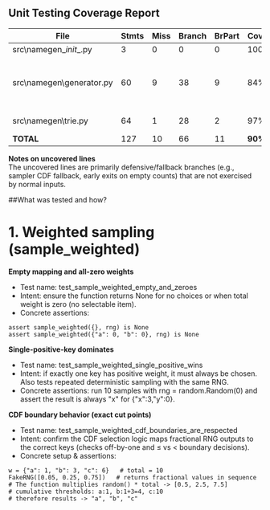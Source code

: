 ## Unit Testing Coverage Report

| File                      | Stmts | Miss | Branch | BrPart | Cover | Missing                                     |
|----------------------------|-------|------|--------|---------|--------|------------------------------------------|
| src\namegen\__init__.py    | 3     | 0    | 0      | 0       | 100%   | —                                        |
| src\namegen\generator.py   | 60    | 9    | 38     | 9       | 84%    | 22, 32, 92, 95, 99, 102, 108, 110, 123   |
| src\namegen\trie.py        | 64    | 1    | 28     | 2       | 97%    | 98, 116→120                              |
| **TOTAL**                  | 127   | 10   | 66     | 11      | **90%**|                                          |

**Notes on uncovered lines**  
    The uncovered lines are primarily defensive/fallback branches (e.g., sampler CDF fallback, early exits on empty counts) that are not exercised by normal inputs.

##What was tested and how?
# 1. Weighted sampling (sample_weighted)

**Empty mapping and all-zero weights**
- Test name: test_sample_weighted_empty_and_zeroes
- Intent: ensure the function returns None for no choices or when total weight is zero (no selectable item).
- Concrete assertions:
``` 
assert sample_weighted({}, rng) is None
assert sample_weighted({"a": 0, "b": 0}, rng) is None
```

**Single-positive-key dominates**
- Test name: test_sample_weighted_single_positive_wins
- Intent: if exactly one key has positive weight, it must always be chosen. Also tests repeated deterministic sampling with the same RNG.
- Concrete assertions: run 10 samples with rng = random.Random(0) and assert the result is always "x" for {"x":3,"y":0}.

**CDF boundary behavior (exact cut points)**
- Test name: test_sample_weighted_cdf_boundaries_are_respected
- Intent: confirm the CDF selection logic maps fractional RNG outputs to the correct keys (checks off-by-one and ≤ vs < boundary decisions).
- Concrete setup & assertions:
```
w = {"a": 1, "b": 3, "c": 6}   # total = 10
FakeRNG([0.05, 0.25, 0.75])   # returns fractional values in sequence
# The function multiplies random() * total -> [0.5, 2.5, 7.5]
# cumulative thresholds: a:1, b:1+3=4, c:10
# therefore results -> "a", "b", "c"
```